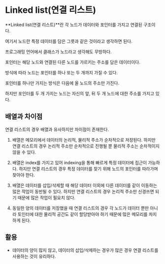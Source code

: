 # Linked list(연결 리스트)

**Linked list(연결 리스트)**란 각 노드가 데이터와 포인터를 가지고 연결된 구조이다.

여기서 노드란 특정 데이터를 담은 그릇과 같은 것이라고 생각하면 된다.

프로그래밍 언어에서 클래스가 노드라고 생각해도 무방하다.

포인터는 해당 노드와 연결된 다른 노드를 가르키는 주소를 담은 데이터이다.

방식에 따라 노드는 포인터를 하나 또는 두 개까지 가질 수 있다.

포인터를 하나만 가지는 방식은 다음에 올 노드의 주소만 가진다.

하지만 포인터를 두 개 가지는 노드는 자신의 앞, 뒤 두 개 노드에 대한 주소를 가지고 있다.

## 배열과 차이점

연결 리스트의 경우 배열과 유사하지만 차이점이 존재한다.

1. 배열은 메모리에서 데이터의 논리적, 물리적 주소가 순차적으로 저장된다. 하지만 연결 리스트의 경우 논리적 주소만 순차적으로 진행될 뿐 물리적 주소는 순차적이지 않을 수 있다.

2. 배열은 index를 가지고 있어 indexing을 통해 빠르게 특정 데이터에 접근이 가능하다. 하지만 연결 리스트의 경우 특정 데이터를 찾기 위해 노드의 포인터를 따라가며 찾아야 한다.

3. 배열은 데이터를 삽입/삭제할 때 해당 데이터 이외에 다른 데이터를 같이 이동하는 많은 작업이 동반될 수 있다. 하지만 연결 리스트의 경우 논리적 주소만 신경쓰면 되기 때문에 많은 작업이 필요치 않다.

4. 동일한 양의 데이터를 저장했을 때 연결 리스트의 경우 각 노드가 데이터 뿐만 아니라 토인터에 대한 물리적 공간도 같이 할당받아야 하기 때문에 많은 메모리를 차지하게 된다.

## 활용

- 데이터의 양이 많지 않고, 데이터의 삽입/삭제하는 경우가 많은 경우 연결 리스트를 사용하는 것이 유리하다.
